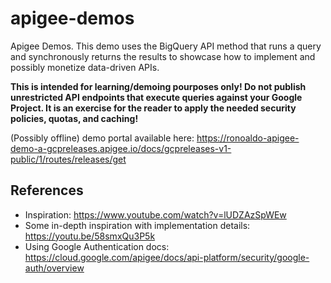 # apigee-demos

Apigee Demos. This demo uses the BigQuery API method that runs a query and synchronously returns the results
to showcase how to implement and possibly monetize data-driven APIs.

**This is intended for learning/demoing pourposes only! Do not publish unrestricted API endpoints
that execute queries against your Google Project. It is an exercise for the reader to apply
the needed security policies, quotas, and caching!**

(Possibly offline) demo portal available here: https://ronoaldo-apigee-demo-a-gcpreleases.apigee.io/docs/gcpreleases-v1-public/1/routes/releases/get

## References

* Inspiration: https://www.youtube.com/watch?v=lUDZAzSpWEw
* Some in-depth inspiration with implementation details: https://youtu.be/58smxQu3P5k
* Using Google Authentication docs: https://cloud.google.com/apigee/docs/api-platform/security/google-auth/overview
